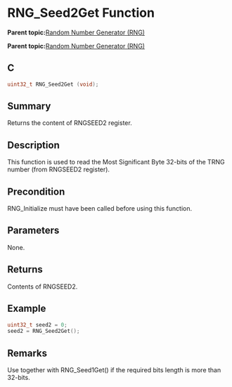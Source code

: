 # RNG\_Seed2Get Function

**Parent topic:**[Random Number Generator \(RNG\)](GUID-BA368FE6-8615-4C2E-A9D5-39DF808D9FEF.md)

**Parent topic:**[Random Number Generator \(RNG\)](GUID-A3112C88-7C07-437B-B8E0-6EACE6B7C467.md)

## C

```c
uint32_t RNG_Seed2Get (void);
```

## Summary

Returns the content of RNGSEED2 register.

## Description

This function is used to read the Most Significant Byte 32-bits of the TRNG<br />number \(from RNGSEED2 register\).

## Precondition

RNG\_Initialize must have been called before using this function.

## Parameters

None.

## Returns

Contents of RNGSEED2.

## Example

```c
uint32_t seed2 = 0;
seed2 = RNG_Seed2Get();
```

## Remarks

Use together with RNG\_Seed1Get\(\) if the required bits length is more than 32-bits.


